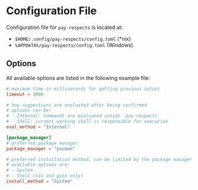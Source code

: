 # Configuration File

Configuration file for `pay-respects` is located at:

- `$HOME/.config/pay-respects/config.toml` (*nix)
- `%APPDATA%/pay-respects/config.toml` (Windows)

## Options

All available options are listed in the following example file:
```toml
# maximum time in milliseconds for getting previous output
timeout = 3000

# how suggestions are evaluated after being confirmed
# options can be:
# - Internal: commands are evaluated inside `pay-respects`
# - Shell: current working shell is responsible for execution
eval_method = "Internal"

[package_manager]
# preferred package manager
package_manager = "pacman"

# preferred installation method, can be limited by the package manager
# available options are:
# - System
# - Shell (nix and guix only)
install_method = "System"
```
